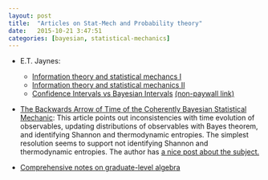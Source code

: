 ```yaml
---
layout: post
title:  "Articles on Stat-Mech and Probability theory"
date:   2015-10-21 3:47:51
categories: [bayesian, statistical-mechanics]
---
```


  * E.T. Jaynes:
    * [Information theory and statistical mechancs I](http://journals.aps.org/pr/abstract/10.1103/PhysRev.106.620)
    * [Information theory and statistical mechanics II](http://journals.aps.org/pr/abstract/10.1103/PhysRev.108.171)
    * [Confidence Intervals vs Bayesian Intervals](http://link.springer.com/chapter/10.1007/978-94-010-1436-6_6) [(non-paywall link)](http://bayes.wustl.edu/etj/articles/confidence.pdf)


  * [The Backwards Arrow of Time of the Coherently Bayesian Statistical Mechanic](http://arxiv.org/abs/cond-mat/0410063): This article points out inconsistencies with time evolution of observables, updating distributions of observables with Bayes theorem, and identifying Shannon and thermodynamic entropies. The simplest resolution seems to support not identifying Shannon and thermodynamic entropies. The author has [a nice post about the subject.](http://bactra.org/notebooks/max-ent.html)

  * [Comprehensive notes on graduate-level algebra](http://www.jmilne.org/math/CourseNotes/index.html)
